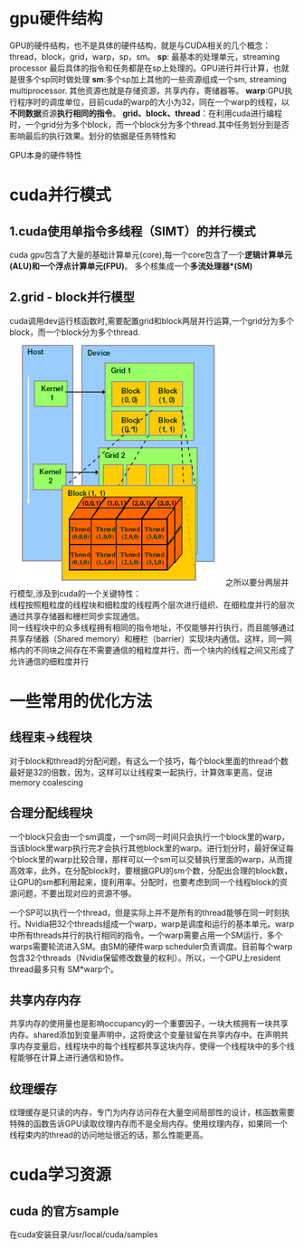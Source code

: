 # gpu硬件结构
GPU的硬件结构，也不是具体的硬件结构，就是与CUDA相关的几个概念：thread，block，grid，warp，sp，sm。
**sp**: 最基本的处理单元，streaming processor  最后具体的指令和任务都是在sp上处理的。GPU进行并行计算，也就是很多个sp同时做处理
**sm**:多个sp加上其他的一些资源组成一个sm,  streaming multiprocessor. 其他资源也就是存储资源，共享内存，寄储器等。
**warp**:GPU执行程序时的调度单位，目前cuda的warp的大小为32，同在一个warp的线程，以**不同数据**资源**执行相同的指令**。
**grid、block、thread**：在利用cuda进行编程时，一个grid分为多个block，而一个block分为多个thread.其中任务划分到是否影响最后的执行效果。划分的依据是任务特性和

GPU本身的硬件特性
# cuda并行模式
## 1.cuda使用单指令多线程（SIMT）的并行模式
cuda gpu包含了大量的基础计算单元(core),每一个core包含了一个**逻辑计算单元(ALU)**和一个**浮点计算单元(FPU)**。
多个核集成一个**多流处理器*(SM)**

## 2.grid - block并行模型
cuda调用dev运行核函数时,需要配置grid和block两层并行运算,一个grid分为多个block，而一个block分为多个thread.
![cuda双层并行模型](https://www.github.com/SolemnJoker/image_for_storywriter/raw/master/小书匠/1554908289231.png)
之所以要分两层并行模型,涉及到cuda的一个关键特性：<br>
线程按照粗粒度的线程块和细粒度的线程两个层次进行组织、在细粒度并行的层次通过共享存储器和栅栏同步实现通信。<br>
同一线程块中的众多线程拥有相同的指令地址，不仅能够并行执行，而且能够通过共享存储器（Shared memory）和栅栏（barrier）实现块内通信。这样，同一网格内的不同块之间存在不需要通信的粗粒度并行，而一个块内的线程之间又形成了允许通信的细粒度并行

# 一些常用的优化方法
## 线程束->线程块
对于block和thread的分配问题，有这么一个技巧，每个block里面的thread个数最好是32的倍数，因为，这样可以让线程束一起执行，计算效率更高，促进memory coalescing

##  合理分配线程块 
一个block只会由一个sm调度，一个sm同一时间只会执行一个block里的warp，当该block里warp执行完才会执行其他block里的warp。进行划分时，最好保证每个block里的warp比较合理，那样可以一个sm可以交替执行里面的warp，从而提高效率，此外，在分配block时，要根据GPU的sm个数，分配出合理的block数，让GPU的sm都利用起来，提利用率。分配时，也要考虑到同一个线程block的资源问题，不要出现对应的资源不够。

一个SP可以执行一个thread，但是实际上并不是所有的thread能够在同一时刻执行。Nvidia把32个threads组成一个warp，warp是调度和运行的基本单元。warp中所有threads并行的执行相同的指令。一个warp需要占用一个SM运行，多个warps需要轮流进入SM。由SM的硬件warp scheduler负责调度。目前每个warp包含32个threads（Nvidia保留修改数量的权利）。所以，一个GPU上resident thread最多只有 SM*warp个。

## 共享内存内存
共享内存的使用量也是影响occupancy的一个重要因子，一块大核拥有一块共享内存。shared添加到变量声明中，这将使这个变量驻留在共享内存中。在声明共享内存变量后，线程块中的每个线程都共享这块内存，使得一个线程块中的多个线程能够在计算上进行通信和协作。

## 纹理缓存
纹理缓存是只读的内存，专门为内存访问存在大量空间局部性的设计，核函数需要特殊的函数告诉GPU读取纹理内存而不是全局内存。使用纹理内存，如果同一个线程束内的thread的访问地址很近的话，那么性能更高。

# cuda学习资源
## cuda 的官方sample
在cuda安装目录/usr/local/cuda/samples

